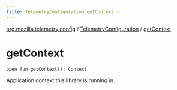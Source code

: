 ```yaml
---
title: TelemetryConfiguration.getContext - 
---
```


[org.mozilla.telemetry.config](../index.html) / [TelemetryConfiguration](index.html) / [getContext](./get-context.html)

# getContext

`open fun getContext(): Context`

Application context this library is running in.

